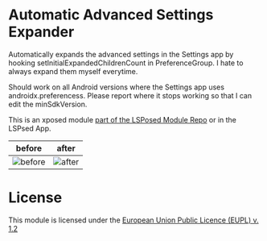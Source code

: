 # Automatic Advanced Settings Expander
Automatically expands the advanced settings in the Settings app by hooking setInitialExpandedChildrenCount in PreferenceGroup. I hate to always expand them myself everytime.

Should work on all Android versions where the Settings app uses androidx.preferencess. Please report where it stops working so that I can edit the minSdkVersion.

This is an xposed module [part of the LSPosed Module Repo](https://github.com/Xposed-Modules-Repo/de.binarynoise.automaticadvancedsettingsexpander) or in the LSPsed App.

| before | after |
|--------|-------|
|![before](https://user-images.githubusercontent.com/50302352/156211967-6d72f9c2-4185-4e75-8e88-0dc9b282945e.png)|![after](https://user-images.githubusercontent.com/50302352/156211962-ced38048-4970-4fa4-bdb0-51fcba2b4f6a.png)|



# License
This module is licensed under the [European Union Public Licence (EUPL) v. 1.2](https://joinup.ec.europa.eu/collection/eupl/eupl-text-eupl-12)
